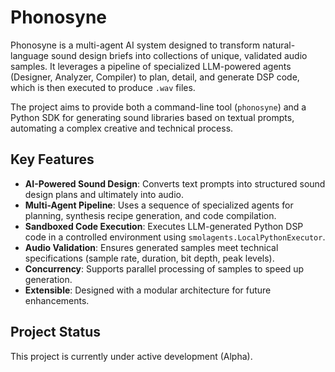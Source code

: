 # Phonosyne

Phonosyne is a multi-agent AI system designed to transform natural-language sound design briefs into collections of unique, validated audio samples. It leverages a pipeline of specialized LLM-powered agents (Designer, Analyzer, Compiler) to plan, detail, and generate DSP code, which is then executed to produce `.wav` files.

The project aims to provide both a command-line tool (`phonosyne`) and a Python SDK for generating sound libraries based on textual prompts, automating a complex creative and technical process.

## Key Features

- **AI-Powered Sound Design**: Converts text prompts into structured sound design plans and ultimately into audio.
- **Multi-Agent Pipeline**: Uses a sequence of specialized agents for planning, synthesis recipe generation, and code compilation.
- **Sandboxed Code Execution**: Executes LLM-generated Python DSP code in a controlled environment using `smolagents.LocalPythonExecutor`.
- **Audio Validation**: Ensures generated samples meet technical specifications (sample rate, duration, bit depth, peak levels).
- **Concurrency**: Supports parallel processing of samples to speed up generation.
- **Extensible**: Designed with a modular architecture for future enhancements.

## Project Status

This project is currently under active development (Alpha).

